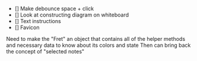 -   [] Make debounce space + click
-   [] Look at constructing diagram on whiteboard
-   [] Text instructions
-   [] Favicon

Need to make the "Fret" an object that contains all of the
helper methods and necessary data to know about its colors and state
Then can bring back the concept of "selected notes"
